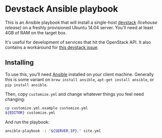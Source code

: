 # Devstack Ansible playbook

This is an Ansible playbook that will install a single-host
[devstack](http://devstack.org/) *(Icehouse release)* on a freshly provisioned
Ubuntu 14.04 server. You'll need at least 4GB of RAM on the target box.

It's useful for development of services that hit the OpenStack API. It also
contains a workaround for
[this devstack issue](https://bugs.launchpad.net/devstack/+bug/1316328).

## Installing

To use this, you'll need [Ansible](http://docs.ansible.com/intro_installation.html)
installed on your client machine. Generally this is some variant on
`brew install ansible`, `apt-get install ansible`, or `pip install ansible`.

Then, copy `customize.yml` and change whatever things you feel need changing:

```bash
cp customize.yml.example customize.yml
${EDITOR} customize.yml
```

And run the playbook:

```bash
ansible-playbook -i "${SERVER_IP}," site.yml
```
